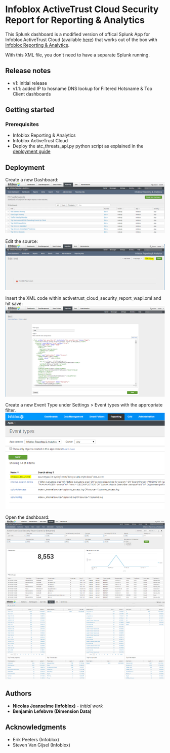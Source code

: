 # Infoblox ActiveTrust Cloud Security Report for Reporting & Analytics

This Splunk dashboard is a modified version of offical Splunk App for Infoblox ActiveTrust Cloud (available [here](https://splunkbase.splunk.com/app/3850/)) that works out of the box with [Infoblox Reporting & Analytics](https://www.infoblox.com/products/reporting-analytics/).

With this XML file, you don't need to have a separate Splunk running.

## Release notes
* v1: initial release
* v1.1: added IP to hosname DNS lookup for Filtered Hotsname & Top Client dashboards

## Getting started
### Prerequisites
* Infoblox Reporting & Analytics
* Infoblox ActiveTrust Cloud 
* Deploy the atc_threats_api.py python script as explained in the [deployment guide](https://www.infoblox.com/wp-content/uploads/infoblox-deployment-guide-activetrust-cloud-threats-api.pdf)

## Deployment
Create a new Dashboard:
![Screenshot](create_new_dashboard.PNG)

Edit the source:
![Screenshot](edit_source.PNG)

Insert the XML code within activetrust_cloud_security_report_wapi.xml and hit save:
![Screenshot](insert_xml.PNG)

Create a new Event Type under Settings > Event types with the appropriate filter.
![Screenshot](event_type.PNG)

Open the dashboard:
![Screenshot](1.PNG)
![Screenshot](2.PNG)


## Authors
* **Nicolas Jeanselme (Infoblox)**  - *initial work*
* **Benjamin Lefebvre (Dimension Data)** 

## Acknowledgments
* Erik Peeters (Infoblox)
* Steven Van Gijsel (Infoblox)
